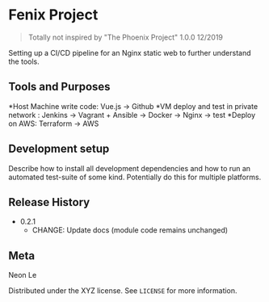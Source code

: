 # Fenix Project
> Totally not inspired by "The Phoenix Project"
> 1.0.0 12/2019

Setting up a CI/CD pipeline for an Nginx static web to further understand the tools.


## Tools and Purposes

*Host Machine write code: Vue.js -> Github
*VM deploy and test in private network : Jenkins -> Vagrant + Ansible -> Docker -> Nginx -> test
*Deploy on AWS: Terraform -> AWS

## Development setup

Describe how to install all development dependencies and how to run an automated test-suite of some kind. Potentially do this for multiple platforms.


## Release History

* 0.2.1
    * CHANGE: Update docs (module code remains unchanged)

## Meta

Neon Le

Distributed under the XYZ license. See ``LICENSE`` for more information.
